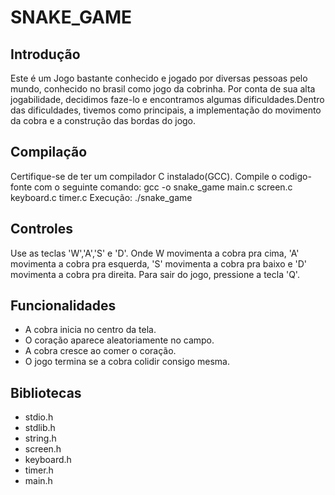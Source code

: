# SNAKE_GAME

## Introdução
Este é um Jogo bastante conhecido e jogado por diversas pessoas pelo mundo, conhecido no brasil como jogo da cobrinha. Por conta de sua alta jogabilidade, decidimos faze-lo e encontramos algumas dificuldades.Dentro das dificuldades, tivemos como principais, a implementação do movimento da cobra e a construção das bordas do jogo.
## Compilação
Certifique-se de ter um compilador C instalado(GCC). Compile o codigo-fonte com o seguinte comando:
gcc -o snake_game main.c screen.c keyboard.c timer.c
Execução: ./snake_game
## Controles
Use as teclas 'W','A','S' e 'D'. Onde W movimenta a cobra pra cima, 'A' movimenta a cobra pra esquerda, 'S' movimenta a cobra pra baixo e 'D' movimenta a cobra pra direita.
Para sair do jogo, pressione a tecla 'Q'.
## Funcionalidades
- A cobra inicia no centro da tela.
- O coração aparece aleatoriamente no campo.
- A cobra cresce ao comer o coração.
- O jogo termina se a cobra colidir consigo mesma.
## Bibliotecas
- stdio.h
- stdlib.h
- string.h
- screen.h
- keyboard.h
- timer.h
- main.h
